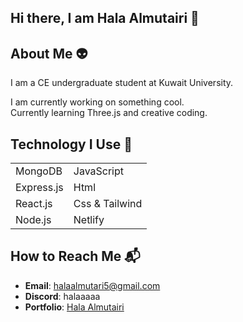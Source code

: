 ## Hi there, I am Hala Almutairi 👋

## About Me 👽

I am a CE undergraduate student at Kuwait University.

I am currently working on something cool.  
Currently learning Three.js and creative coding.

## Technology I Use 🚀

|   |           |
|------------|----------------|
| MongoDB    | JavaScript   |
| Express.js | Html         |
| React.js   | Css & Tailwind|
| Node.js    | Netlify      |

## How to Reach Me 📬

- **Email**: halaalmutari5@gmail.com
- **Discord**: halaaaaa
- **Portfolio**: [Hala Almutairi](https://hala-almutari.netlify.app/)
